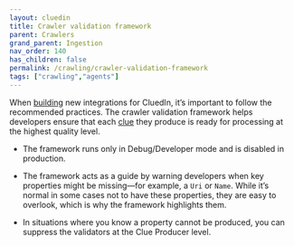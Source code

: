 ```yaml
---
layout: cluedin
title: Crawler validation framework
parent: Crawlers
grand_parent: Ingestion
nav_order: 140
has_children: false
permalink: /crawling/crawler-validation-framework
tags: ["crawling","agents"]
---
```


When [building](/integration/build-integration) new integrations for CluedIn, it’s important to follow the recommended practices. The crawler validation framework helps developers ensure that each [clue](/key-terms-and-features/clue-reference) they produce is ready for processing at the highest quality level.

- The framework runs only in Debug/Developer mode and is disabled in production.

- The framework acts as a guide by warning developers when key properties might be missing—for example, a `Uri` or `Name`. While it’s normal in some cases not to have these properties, they are easy to overlook, which is why the framework highlights them.

- In situations where you know a property cannot be produced, you can suppress the validators at the Clue Producer level.